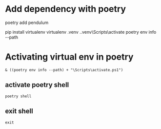 # Add dependency with poetry
poetry add pendulum

pip install virtualenv 
virtualenv .venv
.\.venv\Scripts\activate
poetry env info --path

# Activating virtual env in poetry
`& ((poetry env info --path) + "\Scripts\activate.ps1")`
## activate poetry shell
`poetry shell`
## exit shell
`exit`